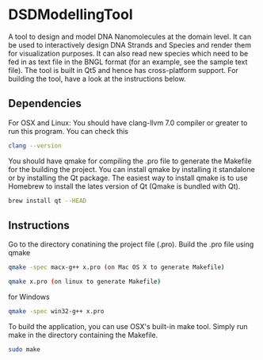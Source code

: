 # DSDModellingTool

A tool to design and model DNA Nanomolecules at the domain level. It can be used to interactively design DNA Strands and Species and render them for visualization purposes. It can also read new species which need to be fed in as text file in the BNGL format (for an example, see the sample text file). The tool is built in Qt5 and hence has cross-platform support. For building the tool, have a look at the instructions below.

## Dependencies
For OSX and Linux:
You should have clang-llvm 7.0 compiler or greater to run this program. You can check this
```bash
clang --version
```

You should have qmake for compiling the .pro file to generate the Makefile for the building the project. You can install qmake by installing it standalone or by installing the Qt package. The easiest way to install qmake is to use Homebrew to install the lates version of Qt (Qmake is bundled with Qt).
```bash
brew install qt --HEAD
```

## Instructions
Go to the directory conatining the project file (.pro). Build the .pro file using qmake
```bash
qmake -spec macx-g++ x.pro (on Mac OS X to generate Makefile)

qmake x.pro (on linux to generate Makefile)
```

for Windows
```bash
qmake -spec win32-g++ x.pro
```

To build the application, you can use OSX's built-in make tool. Simply run make in the directory containing the Makefile.
```bash
sudo make
```
